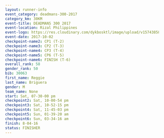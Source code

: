 ```yaml
---
layout: runner-info 
event_category: deadmans-300-2017 
category_km: 30KM 
event-title: DEADMANS 300 2017 
event-location: Rizal Philippines 
event-logo: https://res.cloudinary.com/dykbosktl/image/upload/v1574385898/Logo/2017-DM300-Logo_ljecaw.jpg 
event-date: 2017-10-02 
checkpoint-name2: CP1 (T-2) 
checkpoint-name3: CP2 (T-3) 
checkpoint-name4: CP3 (T-4) 
checkpoint-name5: CP6 (T-5) 
checkpoint-name6: FINISH (T-6) 
overall_rank: 58
gender_rank: 50
bib: 30063
first_name: Reggie
last_name: Briguera
gender: M
team_name: None
start: Sat, 07-30-00 pm
checkpoint2: Sat, 10-00-54 pm
checkpoint3: Sat, 10-52-15 pm
checkpoint4: Sat, 11-45-03 pm
checkpoint5: Sun, 01-39-20 am
checkpoint6: Sun, 03-34-16 am
finish: 8-04-16
status: FINISHER
---
```

